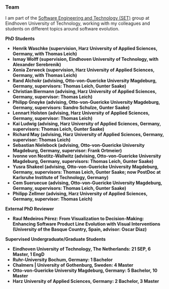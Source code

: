 ﻿### Team

I am part of the <a href="https://set.win.tue.nl/" target="_blank" rel="me noopener noreferrer">Software Engineering and Technology (SET)</a> group at Eindhoven University of Technology, working with my colleagues and students on different topics around software evolution.

<b>PhD Students<b>
<ul>
  <li>Henrik Waschke (supervision, Harz University of Applied Sciences, Germany, with Thomas Leich)</li>
  <li>Ismay Wolff (supervision, Eindhoven University of Technology, with Alexander Serebrenik)</li>
  <li>Xenia Zerweck (supervision, Harz University of Applied Sciences, Germany, with Thomas Leich)</li>
  <li>Rand Alchokr (advising, Otto-von-Guericke University Magdeburg, Germany, supervisors: Thomas Leich, Gunter Saake)</li>
  <li>Christian Biermann (advising, Harz University of Applied Sciences, Germany, supervisor: Thomas Leich)</li>
  <li>Philipp Gnoyke (advising, Otto-von-Guericke University Magdeburg, Germany, supervisors: Sandro Schulze, Gunter Saake)</li>
  <li>Lennart Holsten (advising, Harz University of Applied Sciences, Germany, supervisor: Thomas Leich)</li>
  <li>Kai Ludwig (advising, Harz University of Applied Sciences, Germany, supervisors: Thomas Leich, Gunter Saake)</li>
  <li>Richard May (advising, Harz University of Applied Sciences, Germany, supervisor: Thomas Leich)</li>
  <li>Sebastian Nielebock (advising, Otto-von-Guericke University Magdeburg, Germany, supervisor: Frank Ortmeier)</li>
  <li>Ivonne von Nostitz-Wallwitz (advising, Otto-von-Guericke University Magdeburg, Germany, supervisors: Thomas Leich, Gunter Saake)</li>
  <li>Yusra Shakeel (advising, Otto-von-Guericke University Magdeburg, Germany, supervisors: Thomas Leich, Gunter Saake; now PostDoc at Karlsruhe Institute of Technology, Germany)</li>
  <li>Cem Sueruecue (advising, Otto-von-Guericke University Magdeburg, Germany, supervisors: Thomas Leich, Gunter Saake)</li>
  <li>Philipp Zellmer (advising, Harz University of Applied Sciences, Germany, supervisor: Thomas Leich)</li>
</ul>

<b>External PhD Reviewer<b>
<ul>
  <li>Raul Medeiros Pérez: From Visualization to Decision-Making: Enhancing Software Product Line Evolution with Visual Interventions (University of the Basque Country, Spain, advisor: Oscar Diaz)</li>
</ul>

<b>Supervised Undergraduate/Graduate Students</b>
<ul>
  <li>Eindhoven University of Technology, The Netherlands: 21 SEP, 6 Master, 1 EngD</li>
  <li>Ruhr-University Bochum, Germany: 1 Bachelor</li>
  <li>Chalmers | University of Gothenburg, Sweden: 4 Master</li>
  <li>Otto-von-Guericke University Magdeburg, Germany: 5 Bachelor, 10 Master</li>
  <li>Harz University of Applied Sciences, Germany: 2 Bachelor, 3 Master</li>
</ul>
